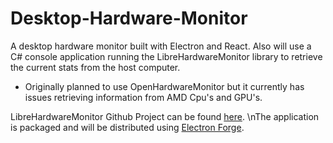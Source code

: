 # Desktop-Hardware-Monitor
A desktop hardware monitor built with Electron and React. 
Also will use a C# console application running the LibreHardwareMonitor library to retrieve the current stats from the host computer.
- Originally planned to use OpenHardwareMonitor but it currently has issues retrieving information from AMD Cpu's and GPU's.

LibreHardwareMonitor Github Project can be found [here](https://github.com/LibreHardwareMonitor/LibreHardwareMonitor).
\nThe application is packaged and will be distributed using [Electron Forge](https://www.electronforge.io/).
